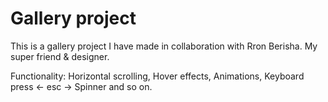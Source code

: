 # Gallery project

This is a gallery project I have made in collaboration with Rron Berisha. My super friend & designer.

Functionality:
Horizontal scrolling,
Hover effects,
Animations,
Keyboard press <- esc ->
Spinner and so on.
